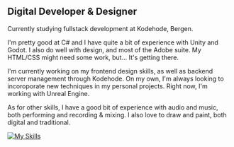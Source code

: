 ## Digital Developer & Designer
Currently studying fullstack development at Kodehode, Bergen.

I'm pretty good at C# and I have quite a bit of experience with Unity and Godot. 
I also do well with design, and most of the Adobe suite. My HTML/CSS might need some work, but... It's getting there. 

I'm currently working on my frontend design skills, as well as backend server management through Kodehode.
On my own, I'm always looking to incoroporate new techniques in my personal projects. Right now, I'm working with Unreal Engine. 

As for other skills, I have a good bit of experience with audio and music, both performing and recording & mixing.
I also love to draw and paint, both digital and traditional. 



[![My Skills](https://skillicons.dev/icons?i=ableton,cs,js,html,css,blender,ae,dotnet,figma,ps,unity,godot)](https://skillicons.dev)


<!--

![alt text](https://github.com/[username]/[reponame]/blob/[branch]/image.jpg?raw=true)
**Alenta/Alenta** is a ✨ _special_ ✨ repository because its `README.md` (this file) appears on your GitHub profile.

Here are some ideas to get you started:

- 🔭 I’m currently working on ...
- 🌱 I’m currently learning ...
- 👯 I’m looking to collaborate on ...
- 🤔 I’m looking for help with ...
- 💬 Ask me about ...
- 📫 How to reach me: ...
- 😄 Pronouns: ...
- ⚡ Fun fact: ...
-->
